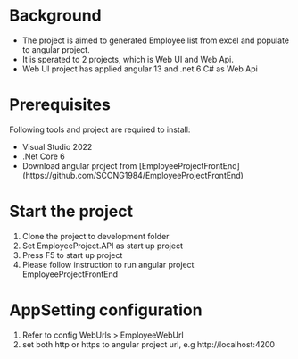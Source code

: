 # Background
<ul>
  <li>The project is aimed to generated Employee list from excel and populate to angular project.</li>
  <li>It is sperated to 2 projects, which is Web UI and Web Api.</li>
  <li>Web UI project has applied angular 13 and .net 6 C# as Web Api</li>
</ul>

# Prerequisites
Following tools and project are required to install:
<ul>
  <li>Visual Studio 2022</li>
  <li>.Net Core 6</li>
  <li>Download angular project from [EmployeeProjectFrontEnd](https://github.com/SCONG1984/EmployeeProjectFrontEnd)</li>
</ul>

# Start the project
<ol>
  <li>Clone the project to development folder</li>
  <li>Set EmployeeProject.API as start up project</li>
  <li>Press F5 to start up project</li>
  <li>Please follow instruction to run angular project EmployeeProjectFrontEnd</li>
</ol>

# AppSetting configuration
<ol>
  <li>Refer to config WebUrls > EmployeeWebUrl</li>
  <li>set both http or https to angular project url, e.g http://localhost:4200</li>  
</ol>
